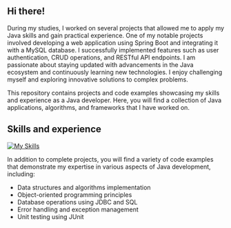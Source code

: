 ## Hi there!

During my studies, I worked on several projects that allowed me to apply my Java skills and gain practical experience. One of my notable projects involved developing a web application using Spring Boot and integrating it with a MySQL database. I successfully implemented features such as user authentication, CRUD operations, and RESTful API endpoints.
I am passionate about staying updated with advancements in the Java ecosystem and continuously learning new technologies. I enjoy challenging myself and exploring innovative solutions to complex problems.

This repository contains projects and code examples showcasing my skills and experience as a Java developer. Here, you will find a collection of Java applications, algorithms, and frameworks that I have worked on.

## Skills and experience


[![My Skills](https://skillicons.dev/icons?i=java,spring,maven,postgres,hibernate,docker,postman,rabbitmq)](https://skillicons.dev)

In addition to complete projects, you will find a variety of code examples that demonstrate my expertise in various aspects of Java development, including:

- Data structures and algorithms implementation
- Object-oriented programming principles
- Database operations using JDBC and SQL
- Error handling and exception management
- Unit testing using JUnit


<!--
**Ivan-Mol/Ivan-Mol** is a ✨ _special_ ✨ repository because its `README.md` (this file) appears on your GitHub profile.

Here are some ideas to get you started:

- 🔭 I’m currently working on ...
- 🌱 I’m currently learning ...
- 👯 I’m looking to collaborate on ...
- 🤔 I’m looking for help with ...
- 💬 Ask me about ...
- 📫 How to reach me: ...
- 😄 Pronouns: ...
- ⚡ Fun fact: ...
-->

